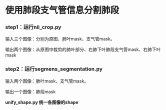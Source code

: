 # 使用肺段支气管信息分割肺段
### step1：运行nii_crop.py
输入三个图像：分别为原图、肺叶mask、支气管mask。

输出两个图像：从原图中裁剪的肺叶部分、右肺下叶肺段支气管mask、右肺下叶mask
### step2：运行segmens_segmentation.py
输入两个图像：肺叶mask、支气管mask。

输出一个图像：肺段mask

**unify_shape.py 统一各图像的shape**